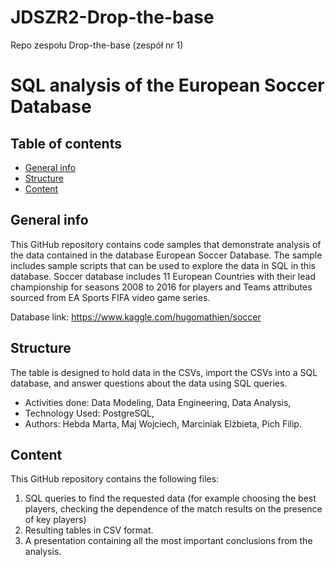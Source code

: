 # JDSZR2-Drop-the-base
Repo zespołu Drop-the-base (zespół nr 1)

# SQL analysis of the European Soccer Database

## Table of contents
* [General info](#general-info)
* [Structure](#structure)
* [Content](#content)

## General info
This GitHub repository contains code samples that demonstrate analysis of the data contained in the database European Soccer Database. The sample includes sample scripts that can be used to explore the data in SQL in this database. Soccer database includes 11 European Countries with their lead championship for seasons 2008 to 2016 for players and Teams attributes sourced from EA Sports FIFA video game series.

Database link: https://www.kaggle.com/hugomathien/soccer 

## Structure
The table is designed to hold data in the CSVs, import the CSVs into a SQL database, and answer questions about the data using SQL queries. 

- Activities done: Data Modeling, Data Engineering, Data Analysis,
- Technology Used: PostgreSQL,
- Authors: Hebda Marta, Maj Wojciech, Marciniak Elżbieta, Pich Filip.

## Content
This GitHub repository contains the following files:
1. SQL queries to find the requested data (for example choosing the best players, checking the dependence of the match results on the presence of key players)
2. Resulting tables in CSV format.
3. A presentation containing all the most important conclusions from the analysis.
